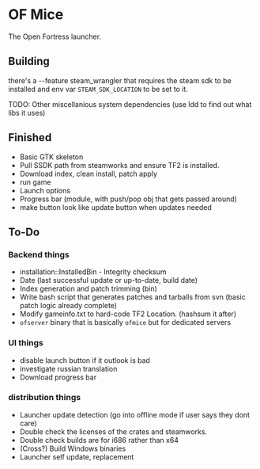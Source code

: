 # OF Mice
The Open Fortress launcher.

## Building
there's a --feature steam_wrangler that requires the steam sdk to be installed and env var `STEAM_SDK_LOCATION` to be set to it.

TODO: Other miscellanious system dependencies
(use ldd to find out what libs it uses)

## Finished
* Basic GTK skeleton
* Pull SSDK path from steamworks and ensure TF2 is installed.
* Download index, clean install, patch apply
* run game
* Launch options
* Progress bar (module, with push/pop obj that gets passed around)
* make button look like update button when updates needed

## To-Do
### Backend things
* installation::InstalledBin - Integrity checksum
* Date (last successful update or up-to-date, build date)
* Index generation and patch trimming (bin)
* Write bash script that generates patches and tarballs from svn
    (basic patch logic already complete)
* Modify gameinfo.txt to hard-code TF2 Location. (hashsum it after)
* `ofserver` binary that is basically `ofmice` but for dedicated servers

### UI things
* disable launch button if it outlook is bad
* investigate russian translation
* Download progress bar

### distribution things
* Launcher update detection (go into offline mode if user says they dont care)
* Double check the licenses of the crates and steamworks.
* Double check builds are for i686 rather than x64
* (Cross?) Build Windows binaries
* Launcher self update, replacement
